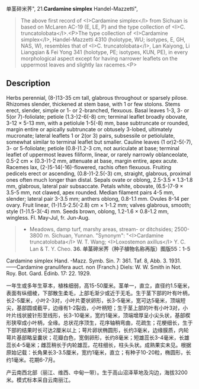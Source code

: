 单茎碎米荠",
21.**Cardamine simplex** Handel-Mazzetti",

> The above first record of &lt;I&gt;Cardamine simplex&lt;/I&gt; from Sichuan is based on McLaren AC-19 (E, LE, P) and the type collection of &lt;I&gt;C. truncatolobata&lt;/I&gt;.&lt;P&gt;The type collection of &lt;I&gt;Cardamine simplex&lt;/I&gt;, Handel-Mazzetti 4310 (holotype, WU; isotypes, E, GH, NAS, W), resembles that of &lt;I&gt;C. truncatolobata&lt;/I&gt;, Lan Kaiyong, Li Liangqian &amp; Fei Yong 341 (holotype, PE; isotypes, KUN, PE), in every morphological aspect except for having narrower leaflets on the uppermost leaves and slightly lax racemes.&lt;P&gt;

## Description
Herbs perennial, (8-)13-35 cm tall, glabrous throughout or sparsely pilose. Rhizomes slender, thickened at stem base, with 1 or few stolons. Stems erect, slender, simple or 1- or 2-branched, flexuous. Basal leaves 1-3, 3- or 5(or 7)-foliolate; petiole (1.3-)2-6(-8) cm; terminal leaflet broadly obovate, 3-12 × 5-13 mm, with a petiolule 1-5(-8) mm, base subtruncate or rounded, margin entire or apically subtruncate or obtusely 3-lobed, ultimately mucronate; lateral leaflets 1 or 2(or 3) pairs, subsessile or petiolulate, somewhat similar to terminal leaflet but smaller. Cauline leaves (1 or)2-5(-7), 3- or 5-foliolate; petiole (0.8-)1.2-3 cm, not auriculate at base; terminal leaflet of uppermost leaves filiform, linear, or rarely narrowly oblanceolate, 0.5-2 cm × (0.3-)1-2 mm, attenuate at base, margin entire, apex acute. Racemes lax, (2-)5-14(-16)-flowered, rachis often flexuous. Fruiting pedicels erect or ascending, (0.8-)1-2.5(-3) cm, straight, glabrous, proximal ones often much longer than distal. Sepals ovate or oblong, 2.5-3.5 × 1.3-1.8 mm, glabrous, lateral pair subsaccate. Petals white, obovate, (6.5-)7-9 × 3.5-5 mm, not clawed, apex rounded. Median filament pairs 4-5 mm, slender; lateral pair 3-3.5 mm; anthers oblong, 0.8-1.1 mm. Ovules 8-14 per ovary. Fruit linear, (1-)1.5-2.5(-2.8) cm × 1-1.2 mm; valves glabrous, smooth; style (1-)1.5-3(-4) mm. Seeds brown, oblong, 1.2-1.6 × 0.8-1.2 mm, wingless. Fl. May-Jul, fr. Jun-Aug.

> * Meadows, damp turf, marshy areas, stream- or ditchsides; 2500-3800 m. Sichuan, Yunnan.
  "Synonym": "&lt;I&gt;Cardamine truncatolobata&lt;/I&gt; W. T. Wang; &lt;I&gt;Loxostemon axillus&lt;/I&gt; Y. C. Lan &amp; T. Y. Cheo.
**36. 单茎碎米荠（种子植物名称再版）图版55：1-5**

Cardamine simplex Hand. -Mazz. Symb. Sin. 7: 361. Taf. 8, Abb. 3. 1931. ——Cardamine granulifera auct. non (Franch.) Diels: W. W. Smith in Not. Roy. Bot. Gard. Edinb. 17: 22. 1929.

一年生或多年生草本，植株细弱，高15-50厘米。茎单一，直立，直径约1.5毫米，表面有纵细棱，下部散生柔毛，上部毛渐少或近于无毛。生于茎下部的叶有叶柄，长2-5厘米，小叶2-3对，小叶片菱状卵形，长3-5毫米，宽可达5毫米，顶端短尖，基部圆或截平，边缘有1-2裂齿，小叶柄短；生于茎上部的叶有小叶3对，小叶片线状披针形至线形，长3-10毫米，宽约1毫米，顶端增厚呈小尖头状，基部楔形狭窄成小叶柄，全缘。总状花序顶生，花序轴稍弯曲，花疏生；花梗细长，生于下部的结果时长可达2厘米以上；萼片卵状椭圆形，长约3毫米，边缘膜质，内轮萼片基部略呈囊状；花瓣白色，宽倒卵形，长约8毫米；短雄蕊长3-4毫米，长雄蕊长4-5毫米；雌蕊稍长于内轮雄蕊，花柱细长，柱头头状。成熟果实未见。根据原始记载：长角果长3-3.5厘米，宽约1毫米，直立；有种子10-20粒，椭圆形，长约1毫米。花期6-7月。

产云南西北部（丽江、维西、中甸一带）。生于高山沼泽草地及沟边，海拔3200米。模式标本采自云南丽江。
